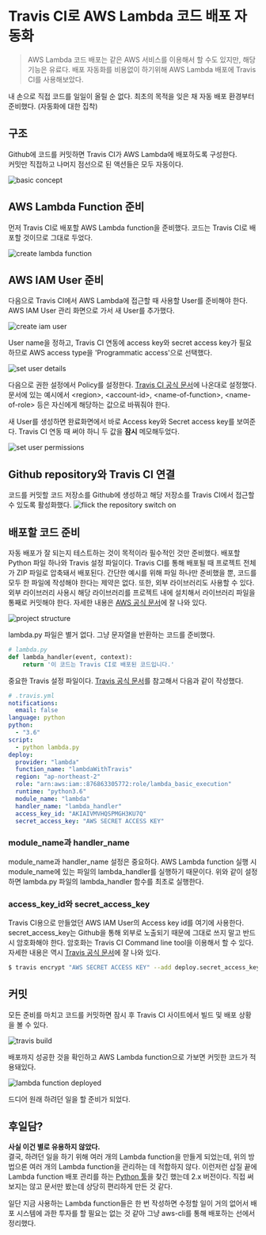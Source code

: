 # Travis CI로 AWS Lambda 코드 배포 자동화

> AWS Lambda 코드 배포는 같은 AWS 서비스를 이용해서 할 수도 있지만, 해당 기능은 유료다. 배포 자동화를 비용없이 하기위해 AWS Lambda 배포에 Travis CI를 사용해보았다.

내 손으로 직접 코드를 일일이 올릴 순 없다. 최초의 목적을 잊은 채 자동 배포 환경부터 준비했다.
(자동화에 대한 집착)

## 구조

Github에 코드를 커밋하면 Travis CI가 AWS Lambda에 배포하도록 구성한다.  
커밋만 직접하고 나머지 점선으로 된 액션들은 모두 자동이다.

![basic concept](10.png)

## AWS Lambda Function 준비

먼저 Travis CI로 배포할 AWS Lambda function을 준비했다. 코드는 Travis CI로 배포할 것이므로 그대로 두었다.

![create lambda function](20.png)

## AWS IAM User 준비

다음으로 Travis CI에서 AWS Lambda에 접근할 때 사용할 User를 준비해야 한다.
AWS IAM User 관리 화면으로 가서 새 User를 추가했다.

![create iam user](30.png)

User name을 정하고, Travis CI 연동에 access key와 secret access key가 필요하므로
AWS access type을 'Programmatic access'으로 선택했다.

![set user details](40.png)

다음으로 권한 설정에서 Policy를 설정한다.
[Travis CI 공식 문서](https://docs.travis-ci.com/user/deployment/lambda/#AWS-permissions)에 나온대로 설정했다.
문서에 있는 예시에서 &lt;region&gt;, &lt;account-id&gt;, &lt;name-of-function&gt;, &lt;name-of-role&gt; 등은 자신에게 해당하는 값으로 바꿔줘야 한다.

새 User를 생성하면 완료화면에서 바로 Access key와 Secret access key를 보여준다.
Travis CI 연동 때 써야 하니 두 값을 **잠시** 메모해두었다.

![set user permissions](50.png)

## Github repository와 Travis CI 연결

코드를 커밋할 코드 저장소를 Github에 생성하고 해당 저장소를 Travis CI에서 접근할 수 있도록 활성화했다.
![flick the repository switch on](70.png)

## 배포할 코드 준비

자동 배포가 잘 되는지 테스트하는 것이 목적이라 필수적인 것만 준비했다.
배포할 Python 파일 하나와 Travis 설정 파일이다. Travis CI를 통해 배포될 때 프로젝트 전체가 ZIP 파일로 압축돼서 배포된다.
간단한 예시를 위해 파일 하나만 준비했을 뿐, 코드를 모두 한 파일에 작성해야 한다는 제약은 없다.
또한, 외부 라이브러리도 사용할 수 있다. 외부 라이브러리 사용시 해당 라이브러리를 프로젝트 내에 설치해서 라이브러리 파일을 통째로 커밋해야 한다.
자세한 내용은 [AWS 공식 문서](https://docs.aws.amazon.com/lambda/latest/dg/deployment-package-v2.html)에 잘 나와 있다.

![project structure](80.png)

lambda.py 파일은 별거 없다. 그냥 문자열을 반환하는 코드를 준비했다.

```python
# lambda.py
def lambda_handler(event, context):
    return '이 코드는 Travis CI로 배포된 코드입니다.'
```

중요한 Travis 설정 파일이다. [Travis 공식 문서](https://docs.travis-ci.com/user/deployment/lambda)를 참고해서 다음과 같이 작성했다.

```yaml
# .travis.yml
notifications:
  email: false
language: python
python:
  - "3.6"
script:
  - python lambda.py
deploy:
  provider: "lambda"
  function_name: "lambdaWithTravis"
  region: "ap-northeast-2"
  role: "arn:aws:iam::876863305772:role/lambda_basic_execution"
  runtime: "python3.6"
  module_name: "lambda"
  handler_name: "lambda_handler"
  access_key_id: "AKIAIVMVHQSPMGH3KU7Q"
  secret_access_key: "AWS SECRET ACCESS KEY"
```

### module_name과 handler_name

module_name과 handler_name 설정은 중요하다.
AWS Lambda function 실행 시 module_name에 있는 파일의 lambda_handler를 실행하기 때문이다.
위와 같이 설정하면 lambda.py 파일의 lambda_handler 함수를 최초로 실행한다.

### access_key_id와 secret_access_key

Travis CI용으로 만들었던 AWS IAM User의 Access key id를 여기에 사용한다.
secret_access_key는 Github을 통해 외부로 노출되기 때문에 그대로 쓰지 말고 반드시 암호화해야 한다.
암호화는 Travis CI Command line tool을 이용해서 할 수 있다. 자세한 내용은 역시 [Travis 공식 문서](https://docs.travis-ci.com/user/deployment/lambda)에 잘 나와 있다.

```bash
$ travis encrypt "AWS SECRET ACCESS KEY" --add deploy.secret_access_key
```

## 커밋

모든 준비를 마치고 코드를 커밋하면 잠시 후 Travis CI 사이트에서 빌드 및 배포 상황을 볼 수 있다.

![travis build](90.png)

배포까지 성공한 것을 확인하고 AWS Lambda function으로 가보면 커밋한 코드가 적용돼있다.

![lambda function deployed](100.png)

드디어 원래 하려던 일을 할 준비가 되었다.

## 후일담?

**사실 이건 별로 유용하지 않았다.**  
결국, 하려던 일을 하기 위해 여러 개의 Lambda function을 만들게 되었는데, 위의 방법으론 여러 개의 Lambda function을 관리하는 데 적합하지 않다.
이런저런 삽질 끝에 Lambda function 배포 관리를 하는 [Python 툴](https://pypi.python.org/pypi/awslambda/1.0.6)을 찾긴 했는데 2.x 버전이다.
직접 써보지는 않고 문서만 봤는데 상당히 편리하게 만든 것 같다.

일단 지금 사용하는 Lambda function들은 한 번 작성하면 수정할 일이 거의 없어서 배포 시스템에 과한 투자를 할 필요는 없는 것 같아 그냥 aws-cli를 통해 배포하는 선에서 정리했다.
